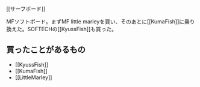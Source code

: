 [[サーフボード]]

MFソフトボード。まずMF little marleyを買い、そのあとに[[KumaFish]]に乗り換えた。SOFTECHの[[KyussFish]]も買った。

## 買ったことがあるもの

- [[KyussFish]]
- [[KumaFish]]
- [[LittleMarley]]

